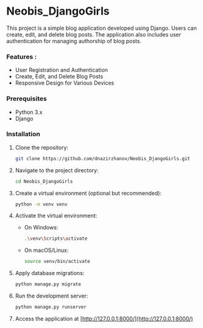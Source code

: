 # Neobis_DjangoGirls

This project is a simple blog application developed using Django. Users can create, edit, and delete blog posts. The application also includes user authentication for managing authorship of blog posts.


### Features : 
* User Registration and Authentication
* Create, Edit, and Delete Blog Posts
* Responsive Design for Various Devices

### Prerequisites

- Python 3.x
- Django

### Installation

1. Clone the repository:

    ```bash
    git clone https://github.com/dnazirzhanov/Neobis_DjangoGirls.git
    ```

2. Navigate to the project directory:

    ```bash
    cd Neobis_DjangoGirls
    ```

3. Create a virtual environment (optional but recommended):

    ```bash
    python -m venv venv
    ```

4. Activate the virtual environment:

    - On Windows:

        ```bash
        .\venv\Scripts\activate
        ```

    - On macOS/Linux:

        ```bash
        source venv/bin/activate
        ```


5. Apply database migrations:

    ```bash
    python manage.py migrate
    ```

6. Run the development server:

    ```bash
    python manage.py runserver
    ```

7. Access the application at [http://127.0.0.1:8000/](http://127.0.0.1:8000/)



